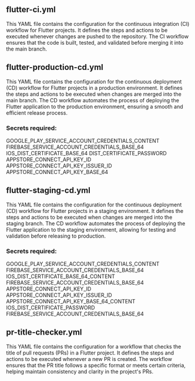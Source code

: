 ## flutter-ci.yml

This YAML file contains the configuration for the continuous integration (CI) workflow for Flutter projects. It defines the steps and actions to be executed whenever changes are pushed to the repository. The CI workflow ensures that the code is built, tested, and validated before merging it into the main branch.

## flutter-production-cd.yml

This YAML file contains the configuration for the continuous deployment (CD) workflow for Flutter projects in a production environment. It defines the steps and actions to be executed when changes are merged into the main branch. The CD workflow automates the process of deploying the Flutter application to the production environment, ensuring a smooth and efficient release process.

### Secrets required:

GOOGLE_PLAY_SERVICE_ACCOUNT_CREDENTIALS_CONTENT
FIREBASE_SERVICE_ACCOUNT_CREDENTIALS_BASE_64
IOS_DIST_CERTIFICATE_BASE_64
DIST_CERTIFICATE_PASSWORD
APPSTORE_CONNECT_API_KEY_ID
APPSTORE_CONNECT_API_KEY_ISSUER_ID
APPSTORE_CONNECT_API_KEY_BASE_64

## flutter-staging-cd.yml

This YAML file contains the configuration for the continuous deployment (CD) workflow for Flutter projects in a staging environment. It defines the steps and actions to be executed when changes are merged into the staging branch. The CD workflow automates the process of deploying the Flutter application to the staging environment, allowing for testing and validation before releasing to production.

### Secrets required:

GOOGLE_PLAY_SERVICE_ACCOUNT_CREDENTIALS_CONTENT
FIREBASE_SERVICE_ACCOUNT_CREDENTIALS_BASE_64
IOS_DIST_CERTIFICATE_BASE_64_CONTENT
FIREBASE_SERVICE_ACCOUNT_CREDENTIALS_BASE_64
APPSTORE_CONNECT_API_KEY_ID
APPSTORE_CONNECT_API_KEY_ISSUER_ID
APPSTORE_CONNECT_API_KEY_BASE_64_CONTENT
IOS_DIST_CERTIFICATE_PASSWORD
FIREBASE_SERVICE_ACCOUNT_CREDENTIALS_BASE_64

## pr-title-checker.yml

This YAML file contains the configuration for a workflow that checks the title of pull requests (PRs) in a Flutter project. It defines the steps and actions to be executed whenever a new PR is created. The workflow ensures that the PR title follows a specific format or meets certain criteria, helping maintain consistency and clarity in the project's PRs.
